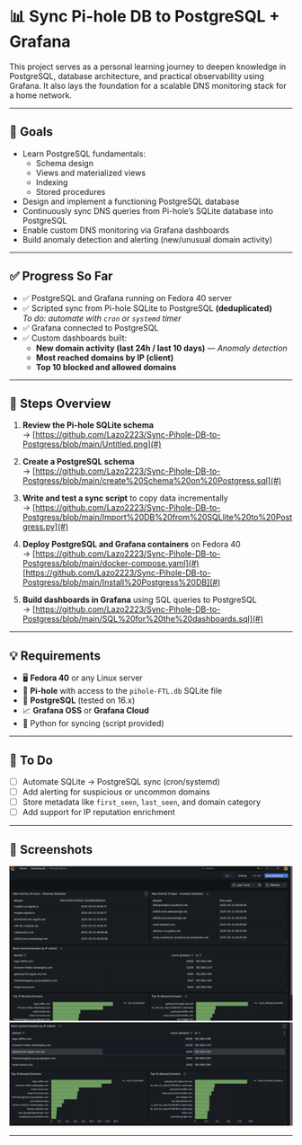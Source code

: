 # 📊 Sync Pi-hole DB to PostgreSQL + Grafana

This project serves as a personal learning journey to deepen knowledge in PostgreSQL, database architecture, and practical observability using Grafana. It also lays the foundation for a scalable DNS monitoring stack for a home network.

---

## 🎯 Goals

- Learn PostgreSQL fundamentals:
  - Schema design  
  - Views and materialized views  
  - Indexing  
  - Stored procedures  
- Design and implement a functioning PostgreSQL database  
- Continuously sync DNS queries from Pi-hole’s SQLite database into PostgreSQL  
- Enable custom DNS monitoring via Grafana dashboards  
- Build anomaly detection and alerting (new/unusual domain activity)  

---

## ✅ Progress So Far

- ✅ PostgreSQL and Grafana running on Fedora 40 server  
- ✅ Scripted sync from Pi-hole SQLite to PostgreSQL **(deduplicated)**  
  _To do: automate with `cron` or `systemd` timer_  
- ✅ Grafana connected to PostgreSQL  
- ✅ Custom dashboards built:
  - **New domain activity (last 24h / last 10 days)** — _Anomaly detection_  
  - **Most reached domains by IP (client)**  
  - **Top 10 blocked and allowed domains**  

---

## 📌 Steps Overview

1. **Review the Pi-hole SQLite schema**  
   → [https://github.com/Lazo2223/Sync-Pihole-DB-to-Postgress/blob/main/Untitled.png](#)  
2. **Create a PostgreSQL schema**  
   → [https://github.com/Lazo2223/Sync-Pihole-DB-to-Postgress/blob/main/create%20Schema%20on%20Postgress.sql](#)  
3. **Write and test a sync script** to copy data incrementally  
   → [https://github.com/Lazo2223/Sync-Pihole-DB-to-Postgress/blob/main/Import%20DB%20from%20SQLlite%20to%20Postgress.py](#)  
4. **Deploy PostgreSQL and Grafana containers** on Fedora 40  
   → [https://github.com/Lazo2223/Sync-Pihole-DB-to-Postgress/blob/main/docker-compose.yaml](#)  
     [https://github.com/Lazo2223/Sync-Pihole-DB-to-Postgress/blob/main/Install%20Postgress%20DB](#)


5. **Build dashboards in Grafana** using SQL queries to PostgreSQL  
   → [https://github.com/Lazo2223/Sync-Pihole-DB-to-Postgress/blob/main/SQL%20for%20the%20dashboards.sql](#)  

---


## 💡 Requirements

- 🖥️ **Fedora 40** or any Linux server  
- 🧠 **Pi-hole** with access to the `pihole-FTL.db` SQLite file  
- 🐘 **PostgreSQL** (tested on 16.x)  
- 📈 **Grafana OSS** or **Grafana Cloud**  
- 🐍 Python for syncing (script provided)  

---

## 📂 To Do

- [ ] Automate SQLite → PostgreSQL sync (cron/systemd)  
- [ ] Add alerting for suspicious or uncommon domains  
- [ ] Store metadata like `first_seen`, `last_seen`, and domain category  
- [ ] Add support for IP reputation enrichment  

---

## 📸 Screenshots

<img src="Screenshot 2025-05-22 at 14.03.51.png" alt="New Activity Dashboard" width="800"/>  
<img src="Screenshot 2025-05-22 at 14.04.05.png" alt="Top Domains Dashboard" width="800"/>  

---
